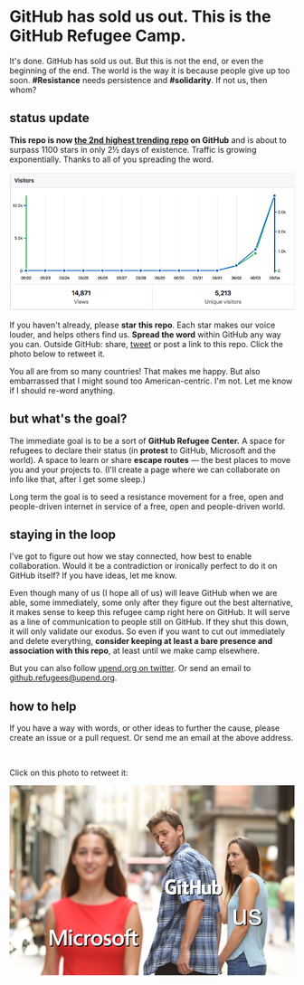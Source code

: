 # GitHub has sold us out. This is the GitHub Refugee Camp.

It's done. GitHub has sold us out. But this is not the end, or even the beginning of the end. The world is the way it is because people give up too soon. **#Resistance** needs persistence and **#solidarity**. If not us, then whom?

## status update

**This repo is now [the 2nd highest trending repo](https://github.com/trending) on GitHub** and is about to surpass 1100 stars in only 2½ days of existence. Traffic is growing exponentially. Thanks to all of you spreading the word.

![traffic](traffic.png)

If you haven't already, please **star this repo**. Each star makes our voice louder, and helps others find us. **Spread the word** within GitHub any way you can. Outside GitHub: share, [tweet](https://twitter.com/intent/tweet?url=https%3A%2F%2Fgithub.com%2Fupend%2FIF_MS_BUYS_GITHUB_IMMA_OUT&text=Microsoft%20is%20trying%20to%20buy%20GitHub.%20Tell%20GitHub%20to%20%23resist.%20%23NeverMicrosoft.%20@upend%20the%20web%20oligarchy.) or post a link to this repo. Click the photo below to retweet it.

You all are from so many countries! That makes me happy. But also embarrassed that I might sound too American-centric. I'm not. Let me know if I should re-word anything.



## but what's the goal?

The immediate goal is to be a sort of **GitHub Refugee Center.** A space for refugees to declare their status (in **protest** to GitHub, Microsoft and the world). A space to learn or share **escape routes** — the best places to move you and your projects to. (I'll create a page where we can collaborate on info like that, after I get some sleep.)

Long term the goal is to seed a resistance movement for a free, open and people-driven internet in service of a free, open and people-driven world.



## staying in the loop

I've got to figure out how we stay connected, how best to enable collaboration. Would it be a contradiction or ironically perfect to do it on GitHub itself? If you have ideas, let me know. 

Even though many of us (I hope all of us) will leave GitHub when we are able, some immediately, some only after they figure out the best alternative, it makes sense to keep this refugee camp right here on GitHub. It will serve as a line of communication to people still on GitHub. If they shut this down, it will only validate our exodus. So even if you want to cut out immediately and delete everything, **consider keeping at least a bare presence and association with this repo**, at least until we make camp elsewhere.

But you can also follow [upend.org on twitter](https://twitter.com/UpEnd_org). Or send an email to github.refugees@upend.org. 



## how to help

If you have a way with words, or other ideas to further the cause, please create an issue or a pull request. Or send me an email at the above address.

</br>

Click on this photo to retweet it:


[![IF_MS_BUYS_GITHUB_IMMA_OUT](IF_MS_BUYS_GITHUB_IMMA_OUT.jpg)](https://t.co/bbx5W8jbKc)

